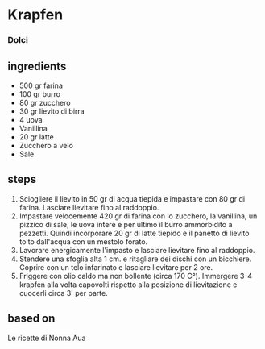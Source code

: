 



# Krapfen
  
### Dolci
## ingredients
  
* 500 gr farina  
* 100 gr burro  
* 80 gr zucchero  
* 30 gr lievito di birra  
* 4 uova  
* Vanillina  
* 20 gr latte  
* Zucchero a velo  
* Sale
## steps
  
1. Sciogliere il lievito in 50 gr di acqua tiepida e impastare con 80 gr di farina. Lasciare lievitare fino al raddoppio.  
1. Impastare velocemente 420 gr di farina con lo zucchero, la vanillina, un pizzico di sale, le uova intere e per ultimo il burro ammorbidito a pezzetti. Quindi incorporare 20 gr di latte tiepido e il panetto di lievito tolto dall'acqua con un mestolo forato.  
1. Lavorare energicamente l'impasto e lasciare lievitare fino al raddoppio.  
1. Stendere una sfoglia alta 1 cm. e ritagliare dei dischi con un bicchiere. Coprire con un telo infarinato e lasciare lievitare per 2 ore.  
1. Friggere con olio caldo ma non bollente (circa 170 C°). Immergere 3-4 krapfen alla volta capovolti rispetto alla posizione di lievitazione e cuocerli circa 3' per parte.
## based on
  
Le ricette di Nonna Aua